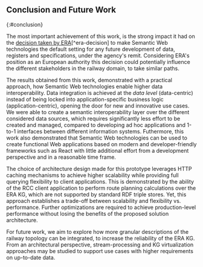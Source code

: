 ## Conclusion and Future Work
{:#conclusion}

The most important achievement of this work,
is the strong impact it had on the [decision taken by ERA](https://www.era.europa.eu/sites/default/files/agency/docs/decision/decision_n250_annex1_linked_data_en.pdf)[^era-decision] to
make Semantic Web technologies
the default setting for any future development of data,
registers and specifications, under the agency's remit.
Considering ERA's position as an European authority
this decision could potentially influence
the different stakeholders in the railway domain, to take similar paths.

The results obtained from this work,
demonstrated with a practical approach,
how Semantic Web technologies enable higher data interoperability.
Data integration is achieved at the _data level_ (data-centric)
instead of being locked into application-specific business logic (application-centric),
opening the door for new and innovative use cases.
We were able to create a semantic interoperability layer
over the different considered data sources,
which requires significantly less effort to be created and managed,
compared to developing ad hoc applications
and 1-to-1 interfaces between different information systems.
Futhermore, this work also demonstrated
that Semantic Web technologies can be used to create
functional Web applications based on modern
and developer-friendly frameworks such as React
with little additional effort from a development perspective
and in a reasonable time frame.

The choice of architecture design made for this prototype
leverages HTTP caching mechanisms to achieve higher scalability
while providing full querying flexibility to client applications.
This is demonstrated by the ability of the RCC client application
to perform route planning calculations over the ERA KG,
which are not supported by standard RDF triple stores.
Yet, this approach establishes a trade-off
between scalability and flexibility vs. performance.
Further optimizations are required to achieve production-level performance
without losing the benefits of the proposed solution architecture.

For future work, we aim to explore how more granular descriptions
of the railway topology can be integrated, to increase the reliability of the ERA KG.
From an architectural perspective,
stream-processing and KG virtualization approaches may be studied
to support use cases with higher requirements on up-to-date data.
